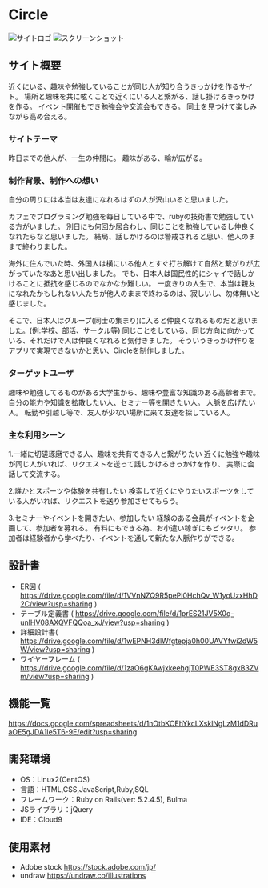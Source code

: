 # Circle
![サイトロゴ](/images/Circle_logo.png)
![スクリーンショット](/images/readme_image.png)

## サイト概要
近くにいる、趣味や勉強していることが同じ人が知り合うきっかけを作るサイト。
場所と趣味を共に呟くことで近くにいる人と繋がる、話し掛けるきっかけを作る。
イベント開催もでき勉強会や交流会もできる。
同士を見つけて楽しみながら高め合える。

### サイトテーマ
昨日までの他人が、一生の仲間に。
趣味がある、輪が広がる。

### 制作背景、制作への想い
自分の周りには本当は友達になれるはずの人が沢山いると思いました。

カフェでプログラミング勉強を毎日している中で、rubyの技術書で勉強している方がいました。
別日にも何回か居合わし、同じことを勉強しているし仲良くなれたらなと思いました。
結局、話しかけるのは警戒されると思い、他人のままで終わりました。

海外に住んでいた時、外国人は横にいる他人とすぐ打ち解けて自然と繋がりが広がっていたなあと思い出しました。
でも、日本人は国民性的にシャイで話しかけることに抵抗を感じるのでなかなか難しい。
一度きりの人生で、本当は親友になれたかもしれない人たちが他人のままで終わるのは、寂しいし、勿体無いと感じました。

そこで、日本人はグループ(同士の集まり)に入ると仲良くなれるものだと思いました。(例:学校、部活、サークル等)
同じことをしている、同じ方向に向かっている、それだけで人は仲良くなれると気付きました。
そういうきっかけ作りをアプリで実現できないかと思い、Circleを制作しました。

### ターゲットユーザ
趣味や勉強してるものがある大学生から、趣味や豊富な知識のある高齢者まで。
自分の能力や知識を拡散したい人、セミナー等を開きたい人。
人脈を広げたい人。
転勤や引越し等で、友人が少ない場所に来て友達を探している人。

### 主な利用シーン
1.一緒に切磋琢磨できる人、趣味を共有できる人と繋がりたい
  近くに勉強や趣味が同じ人がいれば、リクエストを送って話しかけるきっかけを作り、
  実際に会話して交流する。

2.誰かとスポーツや体験を共有したい
  検索して近くにやりたいスポーツをしている人がいれば、リクエストを送り参加させてもらう。

3.セミナーやイベントを開きたい、参加したい
  経験のある会員がイベントを企画して、参加者を募れる。
  有料にもできる為、お小遣い稼ぎにもピッタリ。
  参加者は経験者から学べたり、イベントを通して新たな人脈作りができる。

## 設計書
- ER図 ( https://drive.google.com/file/d/1VVnNZQ9R5pePl0HchQv_W1yoUzxHhD2C/view?usp=sharing )
- テーブル定義書 ( https://drive.google.com/file/d/1prES21JV5X0q-unlHV08AXQVFQQoa_xJ/view?usp=sharing )
- 詳細設計書( https://drive.google.com/file/d/1wEPNH3dlWfgtepja0h00UAVYfwi2dW5W/view?usp=sharing )
- ワイヤーフレーム ( https://drive.google.com/file/d/1zaO6gKAwjxkeehgjT0PWE3ST8gxB3ZVm/view?usp=sharing )

## 機能一覧
https://docs.google.com/spreadsheets/d/1nOtbKOEhYkcLXsklNgLzM1dDRuaOE5gJDA1Ie5T6-9E/edit?usp=sharing


## 開発環境
- OS：Linux2(CentOS)
- 言語：HTML,CSS,JavaScript,Ruby,SQL
- フレームワーク：Ruby on Rails(ver: 5.2.4.5), Bulma
- JSライブラリ：jQuery
- IDE：Cloud9

## 使用素材
- Adobe stock
https://stock.adobe.com/jp/
- undraw
https://undraw.co/illustrations